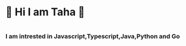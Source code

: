<h1>👋 Hi I am Taha 👋<h1/>
  
 <h3> I am intrested in Javascript,Typescript,Java,Python and Go <h3/>
